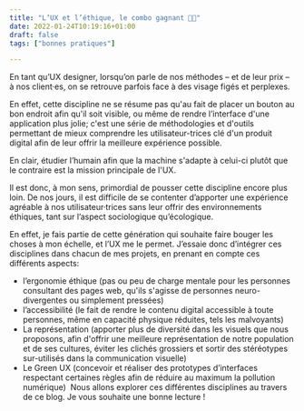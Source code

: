 ```yaml
---
title: "L’UX et l’éthique, le combo gagnant 💪🏻"
date: 2022-01-24T10:19:16+01:00
draft: false
tags: ["bonnes pratiques"]

---
```


En tant qu’UX designer, lorsqu’on parle de nos méthodes – et de leur prix – à nos client·es, on se retrouve parfois face à des visage figés et perplexes.

En effet, cette discipline ne se résume pas qu'au fait de placer un bouton au bon endroit afin qu'il soit visible, ou même de rendre l’interface d'une application plus jolie; c'est une série de méthodologies et d'outils permettant de mieux comprendre les utilisateur-trices clé d'un produit digital afin de leur offrir la meilleure expérience possible. 

En clair, étudier l’humain afin que la machine s'adapte à celui-ci plutôt que le contraire est la mission principale de l'UX.

Il est donc, à mon sens, primordial de pousser cette discipline encore plus loin. De nos jours, il est difficile de se contenter d’apporter une expérience agréable à nos utilisateur·trices sans leur offrir des environnements éthiques, tant sur l’aspect sociologique qu’écologique.

En effet, je fais partie de cette génération qui souhaite faire bouger les choses à mon échelle, et l’UX me le permet. J’essaie donc d’intégrer ces disciplines dans chacun de mes projets, en prenant en compte ces différents aspects:

* l’ergonomie éthique (pas ou peu de charge mentale pour les personnes consultant des pages web, qu'ils s'agisse de personnes neuro-divergentes ou simplement pressées) 
* l’accessibilité (le fait de rendre le contenu digital accessible à toute personnes, même en capacité physique réduites, tels les malvoyants) 
* La représentation (apporter plus de diversité dans les visuels que nous proposons, afin d'offrir une meilleure représentation de notre population et de ses cultures, éviter les clichés grossiers et sortir des stéréotypes sur-utilisés dans la communication visuelle) 
* Le Green UX (concevoir et réaliser des prototypes d’interfaces respectant certaines règles afin de réduire au maximum la pollution numérique) 
Nous allons explorer ces différentes disciplines au travers de ce blog. Je vous souhaite une bonne lecture !